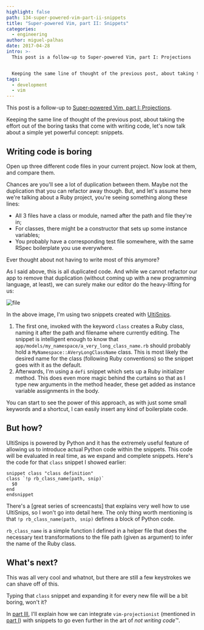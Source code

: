 ```yaml
---
highlight: false
path: 134-super-powered-vim-part-ii-snippets
title: "Super-powered Vim, part II: Snippets"
categories:
  - engineering
author: miguel-palhas
date: 2017-04-28
intro: >-
  This post is a follow-up to Super-powered Vim, part I: Projections


  Keeping the same line of thought of the previous post, about taking the effort out of the boring tasks that come with writing code, let's now talk about a simple yet powerful concept: snippets.
tags:
  - development
  - vim
---
```


This post is a follow-up to [Super-powered Vim, part I: Projections](https://subvisual.co/blog/posts/133-super-powered-vim-part-i-projections).

Keeping the same line of thought of the previous post, about taking the effort out of the boring tasks that come with writing code, let's now talk about a simple yet powerful concept: snippets.

## Writing code is boring

Open up three different code files in your current project. Now look at them, and compare them.

Chances are you'll see a lot of duplication between them. Maybe not the duplication that you can refactor away though. But, and let's assume here we're talking about a Ruby project, you're seeing something along these lines:

* All 3 files have a class or module, named after the path and file they're in;
* For classes, there might be a constructor that sets up some instance variables;
* You probably have a corresponding test file somewhere, with the same RSpec boilerplate you use everywhere.

Ever thought about not having to write most of this anymore?

As I said above, this is all duplicated code. And while we cannot refactor our app to remove that duplication (without coming up with a new programming language, at least), we can surely make our editor do the heavy-lifting for us:

![file](https://subvisual.s3.amazonaws.com/blog/post_image/247/original.gif)

In the above image, I'm using two snippets created with [UltiSnips].

1. The first one, invoked with the keyword `class` creates a Ruby class, naming it after the path and filename where currently editing. The snippet is intelligent enough to know that `app/models/my_namespace/a_very_long_class_name.rb` should probably hold a `MyNamespace::AVeryLongClassName` class. This is most likely the desired name for the class (following Ruby conventions) so the snippet goes with it as the default.
2. Afterwards, I'm using a `defi` snippet which sets up a Ruby initializer method. This does even more magic behind the curtains so that as I type new arguments in the method header, these get added as instance variable assignments in the body.

You can start to see the power of this approach, as with just some small keywords and a shortcut, I can easily insert any kind of boilerplate code.

## But how?

UltiSnips is powered by Python and it has the extremely useful feature of allowing us to introduce actual Python code within the snippets. This code will be evaluated in real time, as we expand and complete snippets. Here's the code for that `class` snippet I showed earlier:

```vimscript
snippet class "class definition"
class `!p rb_class_name(path, snip)`
  $0
end
endsnippet
```

There's a [great series of screencasts] that explains very well how to use UltiSnips, so I won't go into detail here. The only thing worth mentioning is that `!p rb_class_name(path, snip)` defines a block of Python code.

`rb_class_name` is a simple function I defined in a helper file that does the necessary text transformations to the file path (given as argument) to infer the name of the Ruby class.

## What's next?

This was all very cool and whatnot, but there are still a few keystrokes we can shave off of this.

Typing that `class` snippet and expanding it for every new file will be a bit boring, won't it?

In [part III], I'll explain how we can integrate `vim-projectionist` (mentioned in [part I]) with snippets to go even further in the art of *not writing code*™.

[part I]: https://subvisual.co/blog/posts/133-super-powered-vim-part-i-projections
[part III]: https://subvisual.co/blog/posts/135-super-powered-vim-part-iii-skeletons
[UltiSnips]: https://github.com/SirVer/ultisnips
